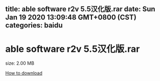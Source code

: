 
title: able software r2v 5.5汉化版.rar
date: Sun Jan 19 2020 13:09:48 GMT+0800 (CST)    
categories: baidu
---

# able software r2v 5.5汉化版.rar
size: 2.00 MB
 
 

[How to download](https://bpcam.bemobtrk.com/go/2ceec3aa-1ca2-46d6-b9ff-aaa5c184517c?jno=584)